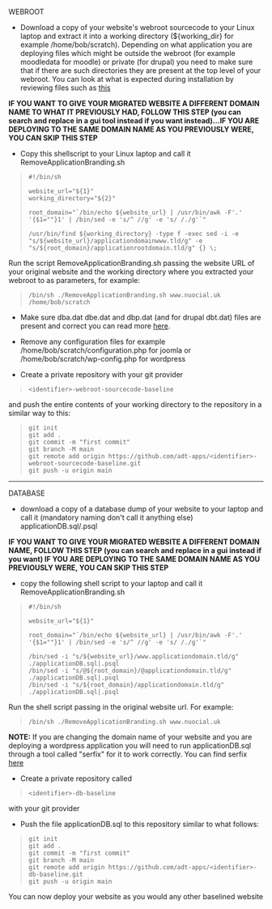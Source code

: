 WEBROOT

- Download a copy of your website's webroot sourcecode to your Linux laptop and extract it into a working directory (${working_dir} for example /home/bob/scratch). Depending on what application you are deploying files which might be outside the webroot (for example moodledata for moodle) or private (for drupal) you need to make sure that if there are such directories they are present at the top level of your webroot. You can look at what is expected during installation by reviewing files such as [this](https://github.com/wintersys-projects/adt-webserver-scripts/blob/main/application/customise/drupal/CustomiseApplication.sh)

**IF YOU WANT TO GIVE YOUR MIGRATED WEBSITE A DIFFERENT DOMAIN NAME TO WHAT IT PREVIOUSLY HAD, FOLLOW THIS STEP (you can search and replace in a gui tool instead if you want instead)...IF YOU ARE DEPLOYING TO THE SAME DOMAIN NAME AS YOU PREVIOUSLY WERE, YOU CAN SKIP THIS STEP**

- Copy this shellscript to your Linux laptop and call it RemoveApplicationBranding.sh

>     #!/bin/sh
>     
>     website_url="${1}"
>     working_directory="${2}"
>     
>     root_domain="`/bin/echo ${website_url} | /usr/bin/awk -F'.' '{$1=""}1' | /bin/sed -e 's/^ //g' -e 's/ /./g'`"
>     
>     /usr/bin/find ${working_directory} -type f -exec sed -i -e "s/${website_url}/applicationdomainwww.tld/g" -e "s/${root_domain}/applicationrootdomain.tld/g" {} \;
 
Run the script RemoveApplicationBranding.sh passing the website URL of your original website and the working directory where you extracted your webroot to as parameters, for example:

>     /bin/sh ./RemoveApplicationBranding.sh www.nuocial.uk /home/bob/scratch

- Make sure dba.dat dbe.dat and dbp.dat (and for drupal dbt.dat) files are present and correct you can read more [here](https://www.wintersys-projects.uk/Agile%20Deployment%20Toolkit/Deployment/WebrootApplicationDatas).

- Remove any configuration files for example /home/bob/scratch/configuration.php for joomla or /home/bob/scratch/wp-config.php for wordpress

- Create a private repository with your git provider

>     <identifier>-webroot-sourcecode-baseline

and push the entire contents of your working directory to the repository in a similar way to this:

>     git init
>     git add .
>     git commit -m "first commit"
>     git branch -M main
>     git remote add origin https://github.com/adt-apps/<identifier>-webroot-sourcecode-baseline.git
>     git push -u origin main

---------------------

DATABASE

- download a copy of a database dump of your website to your laptop and call it (mandatory naming don't call it anything else) applicationDB.sql/.psql

**IF YOU WANT TO GIVE YOUR MIGRATED WEBSITE A DIFFERENT DOMAIN NAME, FOLLOW THIS STEP (you can search and replace in a gui instead if you want)
IF YOU ARE DEPLOYING TO THE SAME DOMAIN NAME AS YOU PREVIOUSLY WERE, YOU CAN SKIP THIS STEP**

- copy the following shell script to your laptop and call it RemoveApplicationBranding.sh

>     #!/bin/sh
>     
>     website_url="${1}"
>     
>     root_domain="`/bin/echo ${website_url} | /usr/bin/awk -F'.' '{$1=""}1' | /bin/sed -e 's/^ //g' -e 's/ /./g'`"
>    
>     /bin/sed -i "s/${website_url}/www.applicationdomain.tld/g" ./applicationDB.sql|.psql
>     /bin/sed -i "s/@${root_domain}/@applicationdomain.tld/g" ./applicationDB.sql|.psql
>     /bin/sed -i "s/${root_domain}/applicationdomain.tld/g" ./applicationDB.sql|.psql

Run the shell script passing in the original website url. For example:

>     /bin/sh ./RemoveApplicationBranding.sh www.nuocial.uk

**NOTE:** If you are changing the domain name of your website and you are deploying a wordpress application you will need to run applicationDB.sql through a tool called "serfix" for it to work correctly. You can find serfix [here](https://github.com/astockwell/serfix)

- Create a private repository called

>     <identifier>-db-baseline

with your git provider

- Push the file applicationDB.sql to this repository similar to what follows:

>     git init
>     git add .
>     git commit -m "first commit"
>     git branch -M main
>     git remote add origin https://github.com/adt-apps/<identifier>-db-baseline.git
>     git push -u origin main

You can now deploy your website as you would any other baselined website
